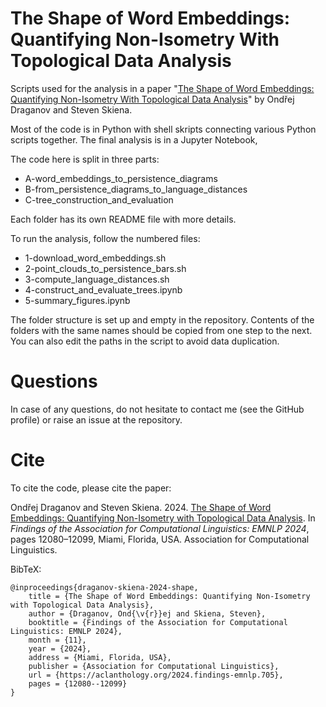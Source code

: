 # The Shape of Word Embeddings: Quantifying Non-Isometry With Topological Data Analysis
Scripts used for the analysis in a paper
"[The Shape of Word Embeddings: Quantifying Non-Isometry With Topological Data Analysis](https://aclanthology.org/2024.findings-emnlp.705/)"
by Ondřej Draganov and Steven Skiena.

Most of the code is in Python with shell skripts connecting various Python scripts together.
The final analysis is in a Jupyter Notebook,

The code here is split in three parts:
- A-word_embeddings_to_persistence_diagrams
- B-from_persistence_diagrams_to_language_distances
- C-tree_construction_and_evaluation

Each folder has its own README file with more details.

To run the analysis, follow the numbered files:
- 1-download_word_embeddings.sh
- 2-point_clouds_to_persistence_bars.sh
- 3-compute_language_distances.sh
- 4-construct_and_evaluate_trees.ipynb
- 5-summary_figures.ipynb

The folder structure is set up and empty in the repository.
Contents of the folders with the same names should be copied from one step to the next.
You can also edit the paths in the script to avoid data duplication.

# Questions

In case of any questions, do not hesitate to contact me (see the GitHub profile) or raise an issue at the repository.

# Cite

To cite the code, please cite the paper:

Ondřej Draganov and Steven Skiena. 2024. [The Shape of Word Embeddings: Quantifying Non-Isometry with Topological Data Analysis](https://aclanthology.org/2024.findings-emnlp.705/). In _Findings of the Association for Computational Linguistics: EMNLP 2024_, pages 12080–12099, Miami, Florida, USA. Association for Computational Linguistics.

BibTeX:
```
@inproceedings{draganov-skiena-2024-shape,
    title = {The Shape of Word Embeddings: Quantifying Non-Isometry with Topological Data Analysis},
    author = {Draganov, Ond{\v{r}}ej and Skiena, Steven},
    booktitle = {Findings of the Association for Computational Linguistics: EMNLP 2024},
    month = {11},
    year = {2024},
    address = {Miami, Florida, USA},
    publisher = {Association for Computational Linguistics},
    url = {https://aclanthology.org/2024.findings-emnlp.705},
    pages = {12080--12099}
}
```

